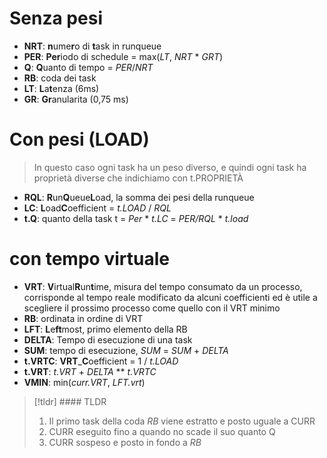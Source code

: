 # Senza pesi

- **NRT**: **n**ume**r**o di **t**ask in runqueue
- **PER**: **Per**iodo di schedule = max(*LT*, *NRT* * *GRT*)
- **Q**: **Q**uanto di tempo = *PER*/*NRT*
- **RB**: coda dei task
- **LT**: **L**a**t**enza (6ms)
- **GR**: **Gr**anularita (0,75 ms)


# Con pesi (LOAD)

>In questo caso ogni task ha un peso diverso, e quindi ogni task ha proprietà diverse che indichiamo con t.PROPRIETÀ

- **RQL**: **R**un**Q**ueue**L**oad, la somma dei pesi della runqueue
- **LC**: **L**oad**C**oefficient = *t.LOAD* / *RQL*
- **t.Q**: quanto della task t = *Per* * *t.LC* = *PER/RQL* * *t.load*


# con tempo virtuale

- **VRT**: **V**irtual**R**un**t**ime, misura del tempo consumato da un processo, corrisponde al tempo reale modificato da alcuni coefficienti ed è utile a scegliere il prossimo processo come quello con il VRT minimo
- **RB**: ordinata in ordine di VRT
- **LFT**: **L**e**ft**most, primo elemento della RB
- **DELTA**: Tempo di esecuzione di una task
- **SUM**: tempo di esecuzione, *SUM* = *SUM* + *DELTA*
- **t.VRTC**: **VRT**_**C**oefficient = 1 / *t.LOAD*
- **t.VRT**: *t.VRT* + *DELTA* ** *t.VRTC*
- **VMIN**: min(*curr.VRT*, *LFT.vrt*)


>[!tldr] #### TLDR
>1. Il primo task della coda *RB* viene estratto e posto uguale a CURR
>2. CURR eseguito fino a quando no scade il suo quanto Q
>3.  CURR sospeso e posto in fondo a *RB*